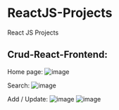 # ReactJS-Projects
React JS Projects
## Crud-React-Frontend:
Home page:
![image](https://github.com/KeerthanaKaliyappan/ReactJS-Projects/assets/49688118/9741bba2-e845-431c-aef1-78e78fab82ac)

Search:
![image](https://github.com/KeerthanaKaliyappan/ReactJS-Projects/assets/49688118/c4ea44a1-67b3-4d9b-8f49-d8090721c47f)

Add / Update:
![image](https://github.com/KeerthanaKaliyappan/ReactJS-Projects/assets/49688118/89767549-cec3-441c-9430-b1178e4e4041)
![image](https://github.com/KeerthanaKaliyappan/ReactJS-Projects/assets/49688118/4c67a9ff-9e33-4b22-9592-afc8f1c540a5)




